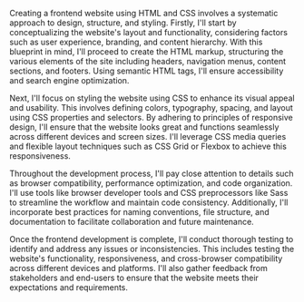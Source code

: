 Creating a frontend website using HTML and CSS involves a systematic approach to design, structure, and styling. Firstly, I'll start by conceptualizing the website's layout and functionality, considering factors such as user experience, branding, and content hierarchy. With this blueprint in mind, I'll proceed to create the HTML markup, structuring the various elements of the site including headers, navigation menus, content sections, and footers. Using semantic HTML tags, I'll ensure accessibility and search engine optimization.

Next, I'll focus on styling the website using CSS to enhance its visual appeal and usability. This involves defining colors, typography, spacing, and layout using CSS properties and selectors. By adhering to principles of responsive design, I'll ensure that the website looks great and functions seamlessly across different devices and screen sizes. I'll leverage CSS media queries and flexible layout techniques such as CSS Grid or Flexbox to achieve this responsiveness.

Throughout the development process, I'll pay close attention to details such as browser compatibility, performance optimization, and code organization. I'll use tools like browser developer tools and CSS preprocessors like Sass to streamline the workflow and maintain code consistency. Additionally, I'll incorporate best practices for naming conventions, file structure, and documentation to facilitate collaboration and future maintenance.

Once the frontend development is complete, I'll conduct thorough testing to identify and address any issues or inconsistencies. This includes testing the website's functionality, responsiveness, and cross-browser compatibility across different devices and platforms. I'll also gather feedback from stakeholders and end-users to ensure that the website meets their expectations and requirements.
